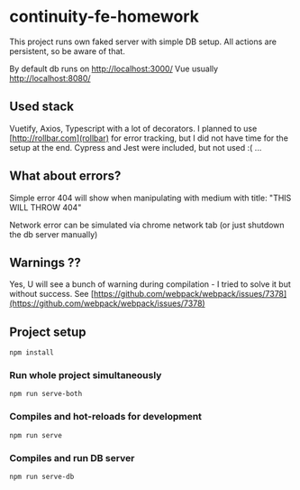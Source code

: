 # continuity-fe-homework

This project runs own faked server with simple DB setup. All actions are persistent, so be aware of that.

By default db runs on [http://localhost:3000/](http://localhost:8080/)
Vue usually [http://localhost:8080/](http://localhost:8080/)

## Used stack

Vuetify, Axios, Typescript with a lot of decorators.
I planned to use [http://rollbar.com](rollbar) for error tracking, but I did not have time for the setup at the end.
Cypress and Jest were included, but not used :( ...

## What about errors?

Simple error 404 will show when manipulating with medium with title: "THIS WILL THROW 404"

Network error can be simulated via chrome network tab (or just shutdown the db server manually)

## Warnings ??

Yes, U will see a bunch of warning during compilation - I tried to solve it but without success. See [https://github.com/webpack/webpack/issues/7378](https://github.com/webpack/webpack/issues/7378)

## Project setup

```
npm install
```

### Run whole project simultaneously

```
npm run serve-both
```

### Compiles and hot-reloads for development

```
npm run serve
```

### Compiles and run DB server

```
npm run serve-db
```

